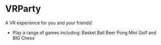 # VRParty

A VR experience for you and your friends!
- Play a range of games including:
Basket Ball
Beer Pong
Mini Golf
and BIG Chess


